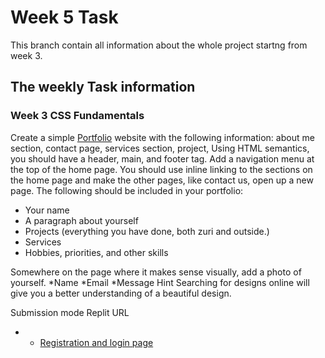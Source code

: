 # Week 5 Task
This branch contain all information about the whole project startng from week 3.

## The weekly Task information

### Week 3 CSS Fundamentals

Create a simple [Portfolio](https://github.com/olumide12-cell/Assignments/tree/week-3/grids%20an%20layout) website with the following information: about me section, contact page, services section, project, Using HTML semantics, you should have a header, main, and footer tag. Add a navigation menu at the top of the home page. You should use inline linking to the sections on the home page and make the other pages, like contact us, open up a new page.
      The following should be included in your portfolio: 
* Your name
* A paragraph about yourself
* Projects (everything you have done, both zuri and outside.)
* Services 
* Hobbies, priorities, and other skills

Somewhere on the page where it makes sense visually, add a photo of yourself.
*Name
*Email
*Message
Hint Searching for designs online will give you a better understanding of a beautiful design.

Submission mode Replit URL


* - [Registration and login page](https://github.com/olumide12-cell/Assignments/tree/week-3/registration)




